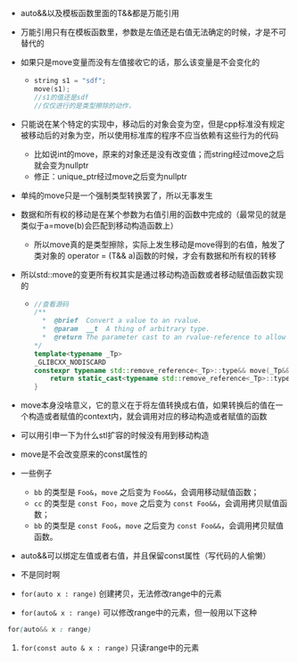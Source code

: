 - auto&&以及模板函数里面的T&&都是万能引用

- 万能引用只有在模板函数里，参数是左值还是右值无法确定的时候，才是不可替代的

- 如果只是move变量而没有左值接收它的话，那么该变量是不会变化的

  - ```cpp
    string s1 = "sdf";
    move(s1);
    //s1的值还是sdf
    //仅仅进行的是类型擦除的动作，
    ```



- 只能说在某个特定的实现中，移动后的对象会变为空，但是cpp标准没有规定被移动后的对象为空，所以使用标准库的程序不应当依赖有这些行为的代码
  - 比如说int的move，原来的对象还是没有改变值；而string经过move之后就会变为nullptr
  - 修正：unique_ptr经过move之后变为nullptr



- 单纯的move只是一个强制类型转换罢了，所以无事发生

- 数据和所有权的移动是在某个参数为右值引用的函数中完成的（最常见的就是类似于a=move(b)会匹配到移动构造函数上）

  - 所以move真的是类型擦除，实际上发生移动是move得到的右值，触发了类对象的 operator = (T&& a)函数的时候，才会有数据和所有权的转移

- 所以std::move的变更所有权其实是通过移动构造函数或者移动赋值函数实现的

  - ```cpp
    //查看源码
    /**
      *  @brief  Convert a value to an rvalue.
      *  @param  __t  A thing of arbitrary type.
      *  @return The parameter cast to an rvalue-reference to allow moving it.
    */
    template<typename _Tp>
    _GLIBCXX_NODISCARD
    constexpr typename std::remove_reference<_Tp>::type&& move(_Tp&& __t) noexcept {
        return static_cast<typename std::remove_reference<_Tp>::type&&>(__t);
    }
    ```

- move本身没啥意义，它的意义在于将左值转换成右值，如果转换后的值在一个构造或者赋值的context内，就会调用对应的移动构造或者赋值的函数

- 可以用引申一下为什么stl扩容的时候没有用到移动构造

- move是不会改变原来的const属性的

- 一些例子

  - `bb` 的类型是 `Foo&`，`move` 之后变为 `Foo&&`，会调用移动赋值函数；
  - `cc` 的类型是 `const Foo`，`move` 之后变为 `const Foo&&`，会调用拷贝赋值函数；
  - `bb` 的类型是 `const Foo&`，`move` 之后变为 `const Foo&&`，会调用拷贝赋值函数。



- auto&&可以绑定左值或者右值，并且保留const属性（写代码的人偷懒）
- 不是同时啊



- `for(auto x : range)`
  创建拷贝，无法修改range中的元素
- `for(auto& x : range)`
  可以修改range中的元素，但一般用以下这种

```scss
for(auto&& x : range)
```

1. `for(const auto & x : range)`
   只读range中的元素